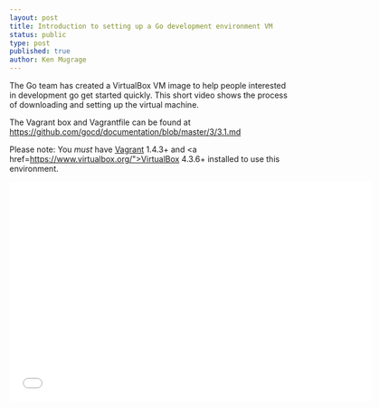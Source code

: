 ```yaml
---
layout: post
title: Introduction to setting up a Go development environment VM
status: public
type: post
published: true
author: Ken Mugrage
---
```


The Go team has created a VirtualBox VM image to help people interested in development go get started quickly. This short video
shows the process of downloading and setting up the virtual machine. 

The Vagrant box and Vagrantfile can be found at <a href="https://github.com/gocd/documentation/blob/master/3/3.1.md">https://github.com/gocd/documentation/blob/master/3/3.1.md</a>

Please note: You _must_ have <a href="http://www.vagrantup.com/">Vagrant</a> 1.4.3+ and <a href=https://www.virtualbox.org/">VirtualBox</a> 4.3.6+ installed to use this environment.

<iframe src="//fast.wistia.net/embed/iframe/kc1tg597ae" allowtransparency="true" frameborder="0" scrolling="no" class="wistia_embed" name="wistia_embed" allowfullscreen mozallowfullscreen webkitallowfullscreen oallowfullscreen msallowfullscreen width="640" height="388"></iframe>
